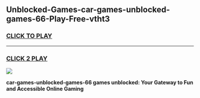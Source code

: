 
## Unblocked-Games-car-games-unblocked-games-66-Play-Free-vtht3
<h3>
<a href="https://premium76.site?title=car-games-unblocked-games-66&ref=20A">CLICK TO PLAY</a></h3>
<hr>

<h3>
<a href="https://premium76.site?title=car-games-unblocked-games-66&ref=20A">CLICK 2 PLAY</a>
  
</h3>

<a href="https://premium76.site?title=car-games-unblocked-games-66&ref=20A"><img src="https://clearcache.store/games.png"></a>


**car-games-unblocked-games-66 games unblocked: Your Gateway to Fun and Accessible Online Gaming**
